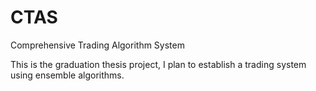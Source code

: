 # CTAS
Comprehensive Trading Algorithm System

This is the graduation thesis project, I plan to establish a trading system using ensemble algorithms.
